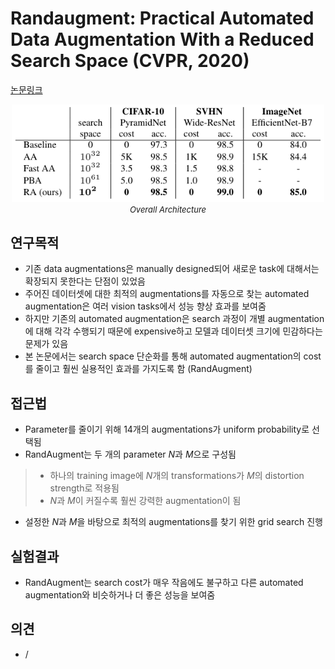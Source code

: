 # Randaugment: Practical Automated Data Augmentation With a Reduced Search Space (CVPR, 2020)

[논문링크](https://openaccess.thecvf.com/content_CVPRW_2020/html/w40/Cubuk_Randaugment_Practical_Automated_Data_Augmentation_With_a_Reduced_Search_Space_CVPRW_2020_paper.html)

<p align="center">
    <img width="500" alt='fig1' src="./img/09_11_01.png?raw=true"></br>
    <em><font size=2>Overall Architecture</font></em>
</p>

## 연구목적
- 기존 data augmentations은 manually designed되어 새로운 task에 대해서는 확장되지 못한다는 단점이 있었음
- 주어진 데이터셋에 대한 최적의 augmentations를 자동으로 찾는 automated augmentation은 여러 vision tasks에서 성능 향상 효과를 보여줌
- 하지만 기존의 automated augmentation은 search 과정이 개별 augmentation에 대해 각각 수행되기 때문에 expensive하고 모델과 데이터셋 크기에 민감하다는 문제가 있음
- 본 논문에서는 search space 단순화를 통해 automated augmentation의 cost를 줄이고 훨씬 실용적인 효과를 가지도록 함 (RandAugment)

## 접근법
- Parameter를 줄이기 위해 14개의 augmentations가 uniform probability로 선택됨
- RandAugment는 두 개의 parameter $N$과 $M$으로 구성됨
> - 하나의 training image에 $N$개의 transformations가 $M$의 distortion strength로 적용됨
> - $N$과 $M$이 커질수록 훨씬 강력한 augmentation이 됨
- 설정한 $N$과 $M$을 바탕으로 최적의 augmentations를 찾기 위한 grid search 진행

## 실험결과
- RandAugment는 search cost가 매우 작음에도 불구하고 다른 automated augmentation와 비슷하거나 더 좋은 성능을 보여줌

## 의견
- /
